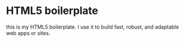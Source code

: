 # HTML5 boilerplate

this is my HTML5 boilerplate. I use it to build fast, robust, and adaptable web apps or sites.
